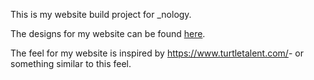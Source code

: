 This is my website build project for _nology.

The designs for my website can be found <a href="https://www.figma.com/file/yJTzDVNXGrwYkndppJWXyw/Website-%2F-Portfolio-Project" target="_blank">here<a>.

The feel for my website is inspired by <a href="https://www.turtletalent.com/">https://www.turtletalent.com/</a>- or something similar to this feel. 